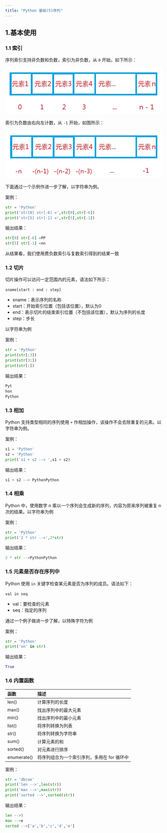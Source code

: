 ```yaml
---
title: "Python 基础(5)序列"
---
```

## 1.基本使用

### 1.1 索引

序列索引支持非负数和负数，索引为非负数，从 `0` 开始，如下所示：

![图片](..\resource\640.jpg)

索引为负数由右向左计数，从 `-1` 开始，如图所示：

![图片](..\resource\641.jpg)

下面通过一个示例作进一步了解，以字符串为例。

案例：

```python
str = 'Python'
print('str[0] str[-6] =',str[0],str[-6])
print('str[5] str[-1] =',str[5],str[-1])
```

输出结果：

```python
str[0] str[-6] =PP
str[5] str[-1] =nn
```

从结果看，我们使用费负数索引与复数索引得到的结果一致



### 1.2 切片

切片操作可以访问一定范围内的元素，语法如下所示：

`sname[start : end : step]`

- sname：表示序列的名称
- start：开始索引位置（包括该位置），默认为0
- end：表示切片的结束索引位置（不包括该位置），默认为序列的长度
- step：步长

以字符串为例

案例：

```python
str = 'Python'
print(str[:3])
print(str[3:])
print(str[:])
```

输出结果：

```python
Pyt
hon
Python
```



### 1.3 相加

Python 支持类型相同的序列使用 `+` 作相加操作，该操作不会去除重复的元素。以字符串为例。

案例：

```python
s1 = 'Python'
s2 = 'Python'
print('s1 + s2 --> ',s1 + s2)
```

输出结果：

```python
s1 + s2 --> PythonPython
```



### 1.4 相乘

Python 中，使用数字 n 乘以一个序列会生成新的序列，内容为原来序列被重复 n 次的结果。以字符串为例

案例：

```python
str = 'Python'
print('2 * str -->',2*str)
```

输出结果：

```python
2 * str -->PythonPython
```



### 1.5 元素是否存在序列中

Python 使用 `in` 关键字检查某元素是否为序列的成员。语法如下：

`val in seq`

- val：要检查的元素
- seq：指定的序列

通过一个例子做进一步了解，以特殊字符为例

案例：

```python
str = 'Python'
print('on' in str)
```

输出结果：

```python
True
```



### 1.6 内置函数

| 函数        | 描述                                        |
| :---------- | :------------------------------------------ |
| len()       | 计算序列的长度                              |
| max()       | 找出序列中的最大元素                        |
| min()       | 找出序列中的最小元素                        |
| list()      | 将序列转换为列表                            |
| str()       | 将序列转换为字符串                          |
| sum()       | 计算元素的和                                |
| sorted()    | 对元素进行排序                              |
| enumerate() | 将序列组合为一个索引序列，多用在 for 循环中 |

案例：

```python
str = 'dbcae'
print('len -->',len(str))
print('max -->',max(str))
print('sorted -->',sorted(str))
```

输出结果：

```python
len -->5
max -->e
sorted -->['a','b','c','d','e']
```


